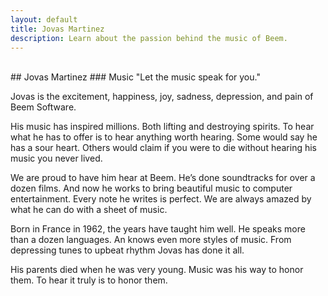 ```yaml
---
layout: default
title: Jovas Martinez
description: Learn about the passion behind the music of Beem.
---
```

<div class="bs1-file-img"></div><br />
## Jovas Martinez
### Music
"Let the music speak for you."

Jovas is the excitement, happiness, joy, sadness, depression, and pain of Beem Software.

His music has inspired millions.  Both lifting and destroying spirits.  To hear what he has to offer is to hear anything worth hearing.  Some would say he has a sour heart.  Others would claim if you were to die without hearing his music you never lived.

We are proud to have him hear at Beem.  He’s done soundtracks for over a dozen films.  And now he works to bring beautiful music to computer entertainment.  Every note he writes is perfect.  We are always amazed by what he can do with a sheet of music.

Born in France in 1962, the years have taught him well.  He speaks more than a dozen languages.  An knows even more styles of music.  From depressing tunes to upbeat rhythm Jovas has done it all.

His parents died when he was very young.  Music was his way to honor them.  To hear it truly is to honor them.
